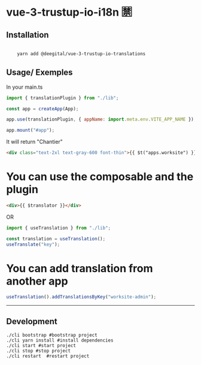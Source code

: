 # vue-3-trustup-io-i18n 🈲

## Installation

```bash

    yarn add @deegital/vue-3-trustup-io-translations

```

## Usage/ Exemples

In your main.ts

```javascript
import { translationPlugin } from "./lib";

const app = createApp(App);

app.use(translationPlugin, { appName: import.meta.env.VITE_APP_NAME });

app.mount("#app");
```

It will return "Chantier"

```html
<div class="text-2xl text-gray-600 font-thin">{{ $t("apps.worksite") }}</div>
```

# You can use the composable and the plugin

```html
<div>{{ $translator }}</div>
```

OR

```javascript
import { useTranslation } from "./lib";

const translation = useTranslation();
useTranslate("key");
```

# You can add translation from another app

```javascript
useTranslation().addTranslationsByKey("worksite-admin");
```

---

## Development

```shell
./cli bootstrap #bootstrap project
./cli yarn install #install dependencies
./cli start #start project
./cli stop #stop project
./cli restart  #restart project
```
